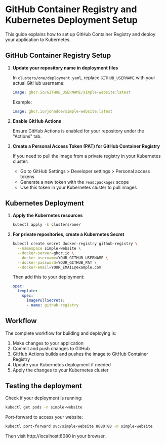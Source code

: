# GitHub Container Registry and Kubernetes Deployment Setup

This guide explains how to set up GitHub Container Registry and deploy your application to Kubernetes.

## GitHub Container Registry Setup

1. **Update your repository name in deployment files**

   In `clusters/one/deployment.yaml`, replace `GITHUB_USERNAME` with your actual GitHub username:

   ```yaml
   image: ghcr.io/GITHUB_USERNAME/simple-website:latest
   ```

   Example:
   ```yaml
   image: ghcr.io/johndoe/simple-website:latest
   ```

2. **Enable GitHub Actions**

   Ensure GitHub Actions is enabled for your repository under the "Actions" tab.

3. **Create a Personal Access Token (PAT) for GitHub Container Registry**

   If you need to pull the image from a private registry in your Kubernetes cluster:

   - Go to GitHub Settings > Developer settings > Personal access tokens
   - Generate a new token with the `read:packages` scope
   - Use this token in your Kubernetes cluster to pull images

## Kubernetes Deployment

1. **Apply the Kubernetes resources**

   ```bash
   kubectl apply -k clusters/one/
   ```

2. **For private repositories, create a Kubernetes Secret**

   ```bash
   kubectl create secret docker-registry github-registry \
     --namespace simple-website \
     --docker-server=ghcr.io \
     --docker-username=YOUR_GITHUB_USERNAME \
     --docker-password=YOUR_GITHUB_PAT \
     --docker-email=YOUR_EMAIL@example.com
   ```

   Then add this to your deployment:

   ```yaml
   spec:
     template:
       spec:
         imagePullSecrets:
         - name: github-registry
   ```

## Workflow

The complete workflow for building and deploying is:

1. Make changes to your application
2. Commit and push changes to GitHub
3. GitHub Actions builds and pushes the image to GitHub Container Registry
4. Update your Kubernetes deployment if needed
5. Apply the changes to your Kubernetes cluster

## Testing the deployment

Check if your deployment is running:

```bash
kubectl get pods -n simple-website
```

Port-forward to access your website:

```bash
kubectl port-forward svc/simple-website 8080:80 -n simple-website
```

Then visit http://localhost:8080 in your browser. 